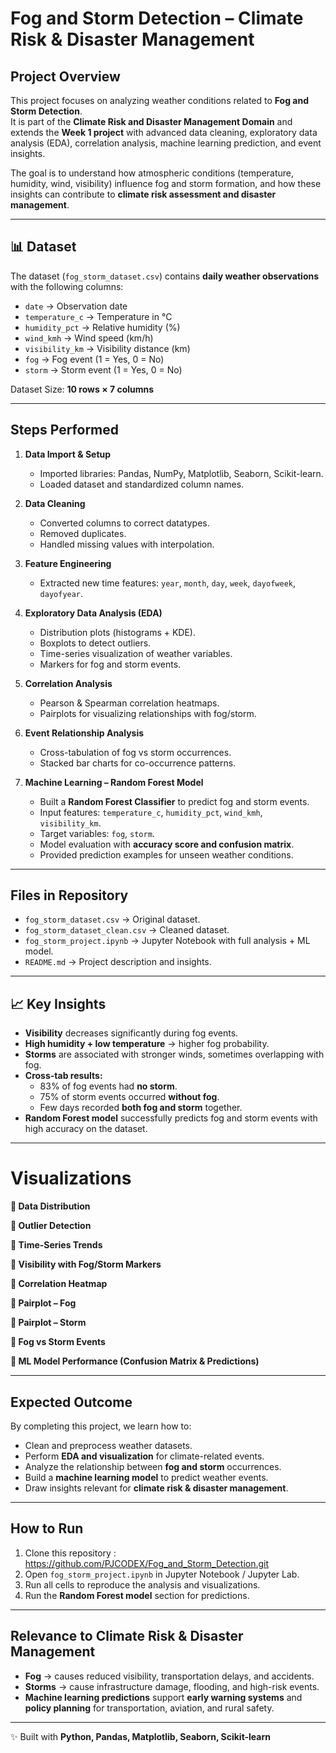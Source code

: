 # Fog and Storm Detection – Climate Risk & Disaster Management  

##  Project Overview  
This project focuses on analyzing weather conditions related to **Fog and Storm Detection**.  
It is part of the **Climate Risk and Disaster Management Domain** and extends the **Week 1 project** with advanced data cleaning, exploratory data analysis (EDA), correlation analysis, machine learning prediction, and event insights.  

The goal is to understand how atmospheric conditions (temperature, humidity, wind, visibility) influence fog and storm formation, and how these insights can contribute to **climate risk assessment and disaster management**.  

---

## 📊 Dataset  
The dataset (`fog_storm_dataset.csv`) contains **daily weather observations** with the following columns:  

- `date` → Observation date  
- `temperature_c` → Temperature in °C  
- `humidity_pct` → Relative humidity (%)  
- `wind_kmh` → Wind speed (km/h)  
- `visibility_km` → Visibility distance (km)  
- `fog` → Fog event (1 = Yes, 0 = No)  
- `storm` → Storm event (1 = Yes, 0 = No)  

 Dataset Size: **10 rows × 7 columns**  

---

##  Steps Performed  

1. **Data Import & Setup**  
   - Imported libraries: Pandas, NumPy, Matplotlib, Seaborn, Scikit-learn.  
   - Loaded dataset and standardized column names.  

2. **Data Cleaning**  
   - Converted columns to correct datatypes.  
   - Removed duplicates.  
   - Handled missing values with interpolation.  

3. **Feature Engineering**  
   - Extracted new time features: `year`, `month`, `day`, `week`, `dayofweek`, `dayofyear`.  

4. **Exploratory Data Analysis (EDA)**  
   - Distribution plots (histograms + KDE).  
   - Boxplots to detect outliers.  
   - Time-series visualization of weather variables.  
   - Markers for fog and storm events.  

5. **Correlation Analysis**  
   - Pearson & Spearman correlation heatmaps.  
   - Pairplots for visualizing relationships with fog/storm.  

6. **Event Relationship Analysis**  
   - Cross-tabulation of fog vs storm occurrences.  
   - Stacked bar charts for co-occurrence patterns.  

7. **Machine Learning – Random Forest Model**  
   - Built a **Random Forest Classifier** to predict fog and storm events.  
   - Input features: `temperature_c`, `humidity_pct`, `wind_kmh`, `visibility_km`.  
   - Target variables: `fog`, `storm`.  
   - Model evaluation with **accuracy score and confusion matrix**.  
   - Provided prediction examples for unseen weather conditions.  

---

## Files in Repository  
- `fog_storm_dataset.csv` → Original dataset.  
- `fog_storm_dataset_clean.csv` → Cleaned dataset.  
- `fog_storm_project.ipynb` → Jupyter Notebook with full analysis + ML model.  
- `README.md` → Project description and insights.  

---

## 📈 Key Insights  

- **Visibility** decreases significantly during fog events.  
- **High humidity + low temperature** → higher fog probability.  
- **Storms** are associated with stronger winds, sometimes overlapping with fog.  
- **Cross-tab results:**  
  - 83% of fog events had **no storm**.  
  - 75% of storm events occurred **without fog**.  
  - Few days recorded **both fog and storm** together.  
- **Random Forest model** successfully predicts fog and storm events with high accuracy on the dataset.  

---

# Visualizations  

**🔹 Data Distribution**  

**🔹 Outlier Detection**  

**🔹 Time-Series Trends**  

**🔹 Visibility with Fog/Storm Markers**  

**🔹 Correlation Heatmap**  

**🔹 Pairplot – Fog**  

**🔹 Pairplot – Storm**  

**🔹 Fog vs Storm Events**  

**🔹 ML Model Performance (Confusion Matrix & Predictions)**  

---

##  Expected Outcome  
By completing this project, we learn how to:  
- Clean and preprocess weather datasets.  
- Perform **EDA and visualization** for climate-related events.  
- Analyze the relationship between **fog and storm** occurrences.  
- Build a **machine learning model** to predict weather events.  
- Draw insights relevant for **climate risk & disaster management**.  

---

##  How to Run  
1. Clone this repository : https://github.com/PJCODEX/Fog_and_Storm_Detection.git
2. Open `fog_storm_project.ipynb` in Jupyter Notebook / Jupyter Lab.  
3. Run all cells to reproduce the analysis and visualizations.  
4. Run the **Random Forest model** section for predictions.  

---

##  Relevance to Climate Risk & Disaster Management  
- **Fog** → causes reduced visibility, transportation delays, and accidents.  
- **Storms** → cause infrastructure damage, flooding, and high-risk events.  
- **Machine learning predictions** support **early warning systems** and **policy planning** for transportation, aviation, and rural safety.  

---

✨ Built with **Python, Pandas, Matplotlib, Seaborn, Scikit-learn**  
